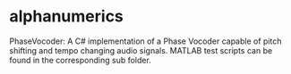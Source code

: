 # alphanumerics
PhaseVocoder: A C# implementation of a Phase Vocoder capable of pitch shifting and tempo changing audio signals. MATLAB test scripts can be found in the corresponding sub folder.
